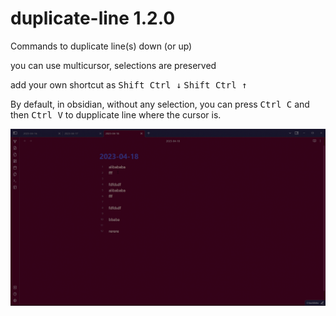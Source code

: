 # duplicate-line 1.2.0
 
Commands to duplicate line(s) down (or up)  

you can use multicursor, selections are preserved    

add your own shortcut as <kbd>Shift Ctrl ↓</kbd>   <kbd>Shift Ctrl ↑</kbd>

By default, in obsidian, without any selection, you can press <kbd>Ctrl C</kbd> and then <kbd>Ctrl V</kbd> to dupplicate line where the cursor is. 


![demo](./duplicateLine.gif) 



